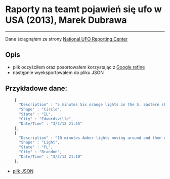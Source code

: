 # Raporty na teamt pojawień się ufo w USA (2013), Marek Dubrawa
------------------------------
Dane ściągnąłem ze strony [National UFO Reporting Center](http://www.nuforc.org/webreports/ndxevent.html)

## Opis
* plik oczyściłem oraz posortowałem korzystając z [Google refine](http://code.google.com/p/google-refine/)
* następnie wyeksportowałem do pliku JSON

## Przykładowe dane:
```js
    {
      "Description" : "5 minutes Six orange lights in the S. Eastern sky",
      "Shape" : "Circle",
      "State" : "IL",
      "City" : "Edwardsville",
      "Date/Time" : "3/2/13 21:55"
    },
    {
      "Description" : "10 minutes Amber lights moving around and then disappeared.",
      "Shape" : "Light",
      "State" : "FL",
      "City" : "Brandon",
      "Date/Time" : "3/2/13 21:10"
    },
```
* [plik JSON](/data/json/mdubrawa.json)
